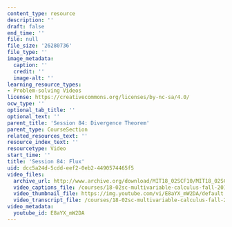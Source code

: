 ```yaml
---
content_type: resource
description: ''
draft: false
end_time: ''
file: null
file_size: '26280736'
file_type: ''
image_metadata:
  caption: ''
  credit: ''
  image-alt: ''
learning_resource_types:
- Problem-solving Videos
license: https://creativecommons.org/licenses/by-nc-sa/4.0/
ocw_type: ''
optional_tab_title: ''
optional_text: ''
parent_title: 'Session 84: Divergence Theorem'
parent_type: CourseSection
related_resources_text: ''
resource_index_text: ''
resourcetype: Video
start_time: ''
title: 'Session 84: Flux'
uid: dcc5a24d-5cdd-eef2-0eb2-4490574465f5
video_files:
  archive_url: http://www.archive.org/download/MIT18_02SCF10/MIT18_02SCF10Rec_59_300k.mp4
  video_captions_file: /courses/18-02sc-multivariable-calculus-fall-2010/d8e3b40041b252b8a5e348eac9b70267_E8aYX_mW2DA.vtt
  video_thumbnail_file: https://img.youtube.com/vi/E8aYX_mW2DA/default.jpg
  video_transcript_file: /courses/18-02sc-multivariable-calculus-fall-2010/8ffbcd453223125f3ca45d03214134bc_E8aYX_mW2DA.pdf
video_metadata:
  youtube_id: E8aYX_mW2DA
---
```

